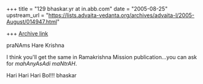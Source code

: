 +++
title = "129 bhaskar.yr at in.abb.com"
date = "2005-08-25"
upstream_url = "https://lists.advaita-vedanta.org/archives/advaita-l/2005-August/014947.html"

+++
[Archive link](https://lists.advaita-vedanta.org/archives/advaita-l/2005-August/014947.html)


praNAms
Hare Krishna

I think you'll get the same in Ramakrishna Mission publication...you can
ask for *mahAnyAsAdi maNtrAH*.

Hari Hari Hari Bol!!!
bhaskar



